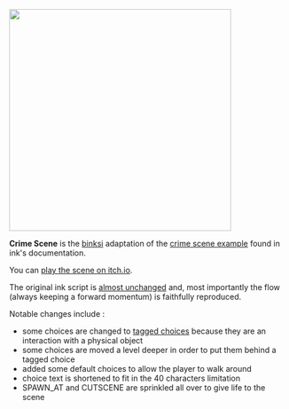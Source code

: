<img src="https://github.com/user-attachments/assets/dcf9fb37-957a-4d49-9947-9ada2cc4b17d" width=400 />


**Crime Scene** is the [binksi](https://smwhr.itch.io/binksi) adaptation of the [crime scene example](https://github.com/inkle/ink/blob/master/Documentation/WritingWithInk.md#7-long-example-crime-scene) found in ink's documentation.

You can [play the scene on itch.io](https://smwhr.itch.io/crime-scene).

The original ink script is [almost unchanged](https://gist.github.com/smwhr/7de51aba40e91d0ee77cb9858d5771ef/revisions) and, most importantly the flow (always keeping a forward momentum) is faithfully reproduced.

Notable changes include :
- some choices are changed to [tagged choices](https://smwhr.github.io/binksi/docs/binksi-syntax.html) because they are an interaction with a physical object
- some choices are moved a level deeper in order to put them behind a tagged choice
- added some default choices to allow the player to walk around
- choice text is shortened to fit in the 40 characters limitation
- SPAWN_AT and CUTSCENE are sprinkled all over to give life to the scene

